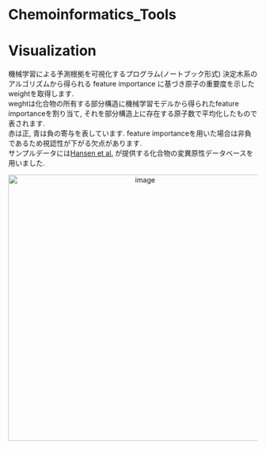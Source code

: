 # Chemoinformatics_Tools

# Visualization
機械学習による予測根拠を可視化するプログラム(ノートブック形式)
決定木系のアルゴリズムから得られる feature importance に基づき原子の重要度を示したweightを取得します.  
weghtは化合物の所有する部分構造に機械学習モデルから得られたfeature importanceを割り当て, それを部分構造上に存在する原子数で平均化したもので表されます.  
赤は正, 青は負の寄与を表しています. feature importanceを用いた場合は非負であるため視認性が下がる欠点があります.  
サンプルデータには[Hansen et al.](https://pubs.acs.org/doi/abs/10.1021/ci900161g) が提供する化合物の変異原性データベースを用いました.
<div align="center">
  <img width="537" alt="image" src="https://user-images.githubusercontent.com/39366279/108008230-3e94f000-7043-11eb-8c15-9b849a36a300.png">
</div>
